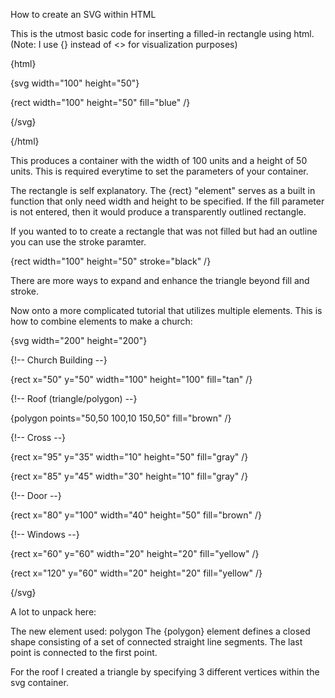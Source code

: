 How to create an SVG within HTML

This is the utmost basic code for inserting a filled-in rectangle using html. (Note: I use {} instead of <> for visualization purposes)

{html}

 {svg width="100" height="50"}
 
  {rect width="100" height="50" fill="blue" /}
  
 {/svg}
 
{/html}

This produces a container with the width of 100 units and a height of 50 units. This is required everytime to set the parameters of your container. 

The rectangle is self explanatory. The {rect} "element" serves as a built in function that only need width and height to be specified. If the fill parameter is not entered, then it would produce a transparently outlined rectangle. 

If you wanted to to create a rectangle that was not filled but had an outline you can use the stroke paramter.

{rect width="100" height="50" stroke="black" /}

There are more ways to expand and enhance the triangle beyond fill and stroke.

Now onto a more complicated tutorial that utilizes multiple elements. This is how to combine elements to make a church:

{svg width="200" height="200"}

  {!-- Church Building --}
  
  {rect x="50" y="50" width="100" height="100" fill="tan" /}

  {!-- Roof (triangle/polygon) --}
  
  {polygon points="50,50 100,10 150,50" fill="brown" /}

  {!-- Cross --}
  
  {rect x="95" y="35" width="10" height="50" fill="gray" /}
  
  {rect x="85" y="45" width="30" height="10" fill="gray" /}

  {!-- Door --}
  
  {rect x="80" y="100" width="40" height="50" fill="brown" /}

  {!-- Windows --}
  
  {rect x="60" y="60" width="20" height="20" fill="yellow" /}
  
  {rect x="120" y="60" width="20" height="20" fill="yellow" /}
  
{/svg}

A lot to unpack here:

The new element used: polygon
The {polygon} element defines a closed shape consisting of a set of connected straight line segments. The last point is connected to the first point.

For the roof I created a triangle by specifying 3 different vertices within the svg container.


